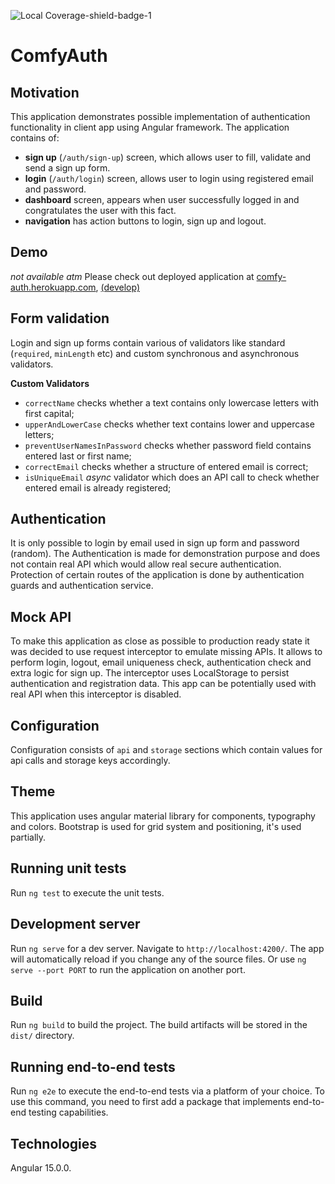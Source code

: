 ![Local Coverage-shield-badge-1](https://img.shields.io/badge/Local%20Coverage-100%25-brightgreen.svg)

# ComfyAuth

## Motivation

This application demonstrates possible implementation of authentication functionality
in client app using Angular framework.
The application contains of:

- **sign up** (`/auth/sign-up`) screen, which allows user to fill, validate and send a sign up form.
- **login** (`/auth/login`) screen, allows user to login using registered email and password.
- **dashboard** screen, appears when user successfully logged in and congratulates the user with this fact.
- **navigation** has action buttons to login, sign up and logout.

## Demo

_not available atm_
Please check out deployed application at [comfy-auth.herokuapp.com](https://comfy-auth.herokuapp.com/), [(develop)](http://develop-comfy-auth.herokuapp.com/)

## Form validation

Login and sign up forms contain various of validators like standard (`required`, `minLength` etc) and custom
synchronous and asynchronous validators.

**Custom Validators**

- `correctName` checks whether a text contains only lowercase letters with first capital;
- `upperAndLowerCase` checks whether text contains lower and uppercase letters;
- `preventUserNamesInPassword` checks whether password field contains entered last or first name;
- `correctEmail` checks whether a structure of entered email is correct;
- `isUniqueEmail` _async_ validator which does an API call to check whether entered email is already registered;

## Authentication

It is only possible to login by email used in sign up form and password (random).
The Authentication is made for demonstration purpose and does not contain real API which would allow real secure authentication.
Protection of certain routes of the application is done by authentication guards and authentication service.

## Mock API

To make this application as close as possible to production ready state it was decided to use request interceptor to emulate missing APIs.
It allows to perform login, logout, email uniqueness check, authentication check and extra logic for sign up. The interceptor uses LocalStorage to persist authentication and registration data.
This app can be potentially used with real API when this interceptor is disabled.

## Configuration

Configuration consists of `api` and `storage` sections which contain values for api calls and storage keys accordingly.

## Theme

This application uses angular material library for components, typography and colors.
Bootstrap is used for grid system and positioning, it's used partially.

## Running unit tests

Run `ng test` to execute the unit tests.

## Development server

Run `ng serve` for a dev server. Navigate to `http://localhost:4200/`. The app will automatically reload if you change any of the source files. Or use `ng serve --port PORT` to run the application on another port.

## Build

Run `ng build` to build the project. The build artifacts will be stored in the `dist/` directory.

## Running end-to-end tests

Run `ng e2e` to execute the end-to-end tests via a platform of your choice. To use this command, you need to first add a package that implements end-to-end testing capabilities.

## Technologies

Angular 15.0.0.
